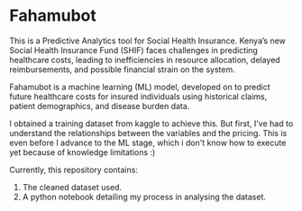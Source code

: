 # Fahamubot

This is a Predictive Analytics tool for Social Health Insurance. 
Kenya’s new Social Health Insurance Fund (SHIF) faces challenges in predicting healthcare costs, leading to inefficiencies in resource allocation, delayed reimbursements, and possible financial strain on the system.  

Fahamubot is a machine learning (ML) model, developed on to predict future healthcare costs for insured individuals using historical claims, patient demographics, and disease burden data.  

I obtained a training dataset from kaggle to achieve this. But first, I've had to understand the relationships between the variables and the pricing. This is even before I advance to the ML stage, which i don't know how to execute yet because of knowledge limitations :)

Currently, this repository contains: 
1. The cleaned dataset used.
2. A python notebook detailing my process in analysing the dataset.
